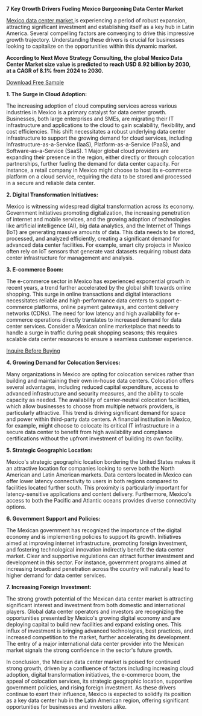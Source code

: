 **7 Key Growth Drivers Fueling Mexico Burgeoning Data Center Market**

[Mexico data center market ](https://www.nextmsc.com/report/mexico-data-center-market)is experiencing a period of robust expansion, attracting significant investment and establishing itself as a key hub in Latin America. Several compelling factors are converging to drive this impressive growth trajectory. Understanding these drivers is crucial for businesses looking to capitalize on the opportunities within this dynamic market.

**According to Next Move Strategy Consulting, the global Mexico Data Center Market size value is predicted to reach USD 8.92 billion by 2030, at a CAGR of 8.1% from 2024 to 2030.**

[Download Free Sample](https://www.nextmsc.com/mexico-data-center-market/request-sample)

**1. The Surge in Cloud Adoption:**

The increasing adoption of cloud computing services across various industries in Mexico is a primary catalyst for data center growth. Businesses, both large enterprises and SMEs, are migrating their IT infrastructure and applications to the cloud to gain scalability, flexibility, and cost efficiencies. This shift necessitates a robust underlying data center infrastructure to support the growing demand for cloud services, including Infrastructure-as-a-Service (IaaS), Platform-as-a-Service (PaaS), and Software-as-a-Service (SaaS). 1 Major global cloud providers are expanding their presence in the region, either directly or through colocation partnerships, further fueling the demand for data center capacity. For instance, a retail company in Mexico might choose to host its e-commerce platform on a cloud service, requiring the data to be stored and processed in a secure and reliable data center.  

**2. Digital Transformation Initiatives:**

Mexico is witnessing widespread digital transformation across its economy. Government initiatives promoting digitalization, the increasing penetration of internet and mobile services, and the growing adoption of technologies like artificial intelligence (AI), big data analytics, and the Internet of Things (IoT) are generating massive amounts of data. This data needs to be stored, processed, and analyzed efficiently, creating a significant demand for advanced data center facilities. For example, smart city projects in Mexico often rely on IoT sensors that generate vast datasets requiring robust data center infrastructure for management and analysis.

**3. E-commerce Boom:**

The e-commerce sector in Mexico has experienced exponential growth in recent years, a trend further accelerated by the global shift towards online shopping. This surge in online transactions and digital interactions necessitates reliable and high-performance data centers to support e-commerce platforms, online payment gateways, and content delivery networks (CDNs). The need for low latency and high availability for e-commerce operations directly translates to increased demand for data center services. Consider a Mexican online marketplace that needs to handle a surge in traffic during peak shopping seasons; this requires scalable data center resources to ensure a seamless customer experience.

[Inquire Before Buying](http://nextmsc.com/mexico-data-center-market/inquire-before-buying)

**4. Growing Demand for Colocation Services:**

Many organizations in Mexico are opting for colocation services rather than building and maintaining their own in-house data centers. Colocation offers several advantages, including reduced capital expenditure, access to advanced infrastructure and security measures, and the ability to scale capacity as needed. The availability of carrier-neutral colocation facilities, which allow businesses to choose from multiple network providers, is particularly attractive. This trend is driving significant demand for space and power within third-party data centers. A financial institution in Mexico, for example, might choose to colocate its critical IT infrastructure in a secure data center to benefit from high availability and compliance certifications without the upfront investment of building its own facility.

**5. Strategic Geographic Location:**

Mexico's strategic geographic location bordering the United States makes it an attractive location for companies looking to serve both the North American and Latin American markets. Data centers located in Mexico can offer lower latency connectivity to users in both regions compared to facilities located further south. This proximity is particularly important for latency-sensitive applications and content delivery. Furthermore, Mexico's access to both the Pacific and Atlantic oceans provides diverse connectivity options.

**6. Government Support and Policies:**

The Mexican government has recognized the importance of the digital economy and is implementing policies to support its growth. Initiatives aimed at improving internet infrastructure, promoting foreign investment, and fostering technological innovation indirectly benefit the data center market. Clear and supportive regulations can attract further investment and development in this sector. For instance, government programs aimed at increasing broadband penetration across the country will naturally lead to higher demand for data center services.

**7. Increasing Foreign Investment:**

The strong growth potential of the Mexican data center market is attracting significant interest and investment from both domestic and international players. Global data center operators and investors are recognizing the opportunities presented by Mexico's growing digital economy and are deploying capital to build new facilities and expand existing ones. This influx of investment is bringing advanced technologies, best practices, and increased competition to the market, further accelerating its development. The entry of a major international data center provider into the Mexican market signals the strong confidence in the sector's future growth.

In conclusion, the Mexican data center market is poised for continued strong growth, driven by a confluence of factors including increasing cloud adoption, digital transformation initiatives, the e-commerce boom, the appeal of colocation services, its strategic geographic location, supportive government policies, and rising foreign investment. As these drivers continue to exert their influence, Mexico is expected to solidify its position as a key data center hub in the Latin American region, offering significant opportunities for businesses and investors alike.
